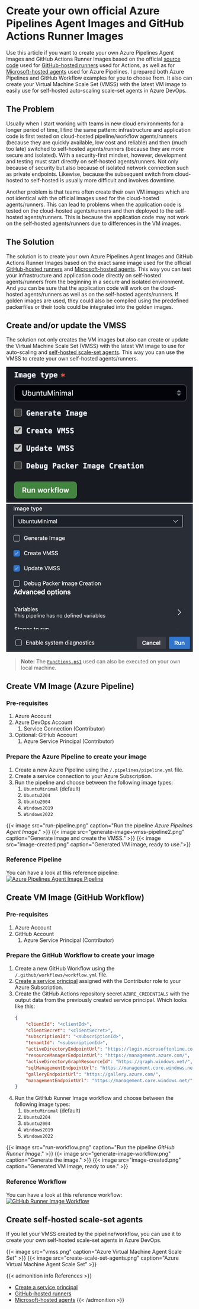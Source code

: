 # Create your own official Azure Pipelines Agent Images and GitHub Actions Runner Images


Use this article if you want to create your own Azure Pipelines Agent Images and GitHub Actions Runner Images based on the official [source code](https://github.com/actions/runner-images/) used for [GitHub-hosted runners](https://docs.github.com/en/actions/using-github-hosted-runners/about-github-hosted-runners) used for Actions, as well as for [Microsoft-hosted agents](https://docs.microsoft.com/en-us/azure/devops/pipelines/agents/hosted?view=azure-devops#use-a-microsoft-hosted-agent) used for Azure Pipelines. I prepared both Azure Pipelines and GitHub Workflow examples for you to choose from. It also can create your Virtual Machine Scale Set (VMSS) with the latest VM image to easily use for self-hosted auto-scaling scale-set agents in Azure DevOps.

<!--more-->

## The Problem

Usually when I start working with teams in new cloud environments for a longer period of time, I find the same pattern: infrastructure and application code is first tested on cloud-hosted pipeline/workflow agents/runners (because they are quickly available, low cost and reliable) and then (much too late) switched to self-hosted agents/runners (because they are more secure and isolated). With a security-first mindset, however, development and testing must start directly on self-hosted agents/runners. Not only because of security but also because of isolated network connection such as private endpoints. Likewise, because the subsequent switch from cloud-hosted to self-hosted is usually more difficult and involves downtime.

Another problem is that teams often create their own VM images which are not identical with the official images used for the cloud-hosted agents/runners. This can lead to problems when the application code is tested on the cloud-hosted agents/runners and then deployed to the self-hosted agents/runners. This is because the application code may not work on the self-hosted agents/runners due to differences in the VM images.

## The Solution

The solution is to create your own Azure Pipelines Agent Images and GitHub Actions Runner Images based on the exact same image used for the official [GitHub-hosted runners](https://docs.github.com/en/actions/using-github-hosted-runners/about-github-hosted-runners) and [Microsoft-hosted agents](https://docs.microsoft.com/en-us/azure/devops/pipelines/agents/hosted?view=azure-devops#use-a-microsoft-hosted-agent). This way you can test your infrastructure and application code directly on self-hosted agents/runners from the beginning in a secure and isolated environment. And you can be sure that the application code will work on the cloud-hosted agents/runners as well as on the self-hosted agents/runners. If golden images are used, they could also be compiled using the predefined packerfiles or their tools could be integrated into the golden images.

## Create and/or update the VMSS

The solution not only creates the VM images but also can create or update the Virtual Machine Scale Set (VMSS) with the latest VM image to use for auto-scaling and [self-hosted scale-set agents](https://learn.microsoft.com/en-us/azure/devops/pipelines/agents/scale-set-agents?view=azure-devops). This way you can use the VMSS to create your own self-hosted agents/runners.

![](create-update-vmss-workflow.png)
![](create-update-vmss-pipeline.png)

> **Note:** The [`Functions.ps1`](/.scripts/Functions.ps1) used can also be executed on your own local machine.

## Create VM Image (Azure Pipeline)

### Pre-requisites
1. Azure Account
2. Azure DevOps Account
   1. Service Connection (Contributor)
3. Optional: GitHub Account
   1. Azure Service Principal (Contributor)

### Prepare the Azure Pipeline to create your image

1. Create a new Azure Pipeline using the `/.pipelines/pipeline.yml` file.
2. Create a service connection to your Azure Subscription.
3. Run the pipeline and choose between the following image types:
   1. `UbuntuMinimal` (default)
   2. `Ubuntu2204`
   3. `Ubuntu2004`
   4. `Windows2019`
   5. `Windows2022`

{{< image src="run-pipeline.png" caption="Run the pipeline *Azure Pipelines Agent Image*." >}}
{{< image src="generate-image+vmss-pipeline2.png" caption="Generate image and create the VMSS." >}}
{{< image src="image-created.png" caption="Generated VM image, ready to use.">}}

### Reference Pipeline

You can have a look at this reference pipeline: [![Azure Pipelines Agent Image Pipeline](https://dev.azure.com/segraef/apai/_apis/build/status%2Fapai?branchName=main)](https://dev.azure.com/segraef/apai/_build/latest?definitionId=42)

## Create VM Image (GitHub Workflow)

### Pre-requisites
1. Azure Account
2. GitHub Account
   1. Azure Service Principal (Contributor)

### Prepare the GitHub Workflow to create your image

1. Create a new GitHub Workflow using the `/.github/workflows/workflow.yml` file.
2. [Create a service principal](https://learn.microsoft.com/en-us/azure/developer/github/connect-from-azure?tabs=azure-cli%2Clinux#use-the-azure-login-action-with-a-service-principal-secret) assigned with the Contributor role to your Azure Subscription.
3. Create the GitHub Actions repository secret `AZURE_CREDENTIALS` with the output data from the previously created service principal. Which looks like this:
    ```json
    {
        "clientId": "<clientId>",
        "clientSecret": "<clientSecret>",
        "subscriptionId": "<subscriptionId>",
        "tenantId": "<subscriptionId>",
        "activeDirectoryEndpointUrl": "https://login.microsoftonline.com",
        "resourceManagerEndpointUrl": "https://management.azure.com/",
        "activeDirectoryGraphResourceId": "https://graph.windows.net/",
        "sqlManagementEndpointUrl": "https://management.core.windows.net:8443/",
        "galleryEndpointUrl": "https://gallery.azure.com/",
        "managementEndpointUrl": "https://management.core.windows.net/"
    }
    ```
4. Run the GitHub Runner Image workflow and choose between the following image types:
   1. `UbuntuMinimal` (default)
   2. `Ubuntu2204`
   3. `Ubuntu2004`
   4. `Windows2019`
   5. `Windows2022`

{{< image src="run-workflow.png" caption="Run the pipeline *GitHub Runner Image*." >}}
{{< image src="generate-image-workflow.png" caption="Generate the image." >}}
{{< image src="image-created.png" caption="Generated VM image, ready to use." >}}

### Reference Workflow

You can have a look at this reference workflow: [![GitHub Runner Image Workflow](<https://github.com/segraef/apai/actions/workflows/workflow.yml/badge.svg>)](<https://github.com/segraef/apai/actions/workflows/workflow.yml>)

## Create self-hosted scale-set agents

If you let your VMSS created by the pipeline/workflow, you can use it to create your own self-hosted scale-set agents in Azure DevOps.

{{< image src="vmss.png" caption="Azure Virtual Machine Agent Scale Set" >}}
{{< image src="create-scale-set-agents.png" caption="Azure Virtual Machine Agent Scale Set" >}}

{{< admonition info References >}}
- [Create a service principal](https://learn.microsoft.com/en-us/azure/developer/github/connect-from-azure?tabs=azure-cli%2Clinux#use-the-azure-login-action-with-a-service-principal-secret)
- [GitHub-hosted runners](https://docs.github.com/en/actions/using-github-hosted-runners/about-github-hosted-runners)
- [Microsoft-hosted agents](https://docs.microsoft.com/en-us/azure/devops/pipelines/agents/hosted?view=azure-devops#use-a-microsoft-hosted-agent)
{{< /admonition >}}

